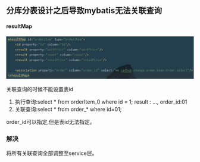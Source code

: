 ## 分库分表设计之后导致mybatis无法关联查询

#### resultMap
![resultMap](image/result_map.jpg)

关联查询的时候不能设置表id

1. 执行查询:select * from orderItem_0 where id = 1; result : ..., order_id:01
2. 关联查询:select * from order_* where id=01;

order_id可以指定,但是表id无法指定。

### 解决
将所有关联查询全部调整至service层。
